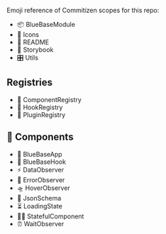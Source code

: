 Emoji reference of Commitizen scopes for this repo:

- 📦 BlueBaseModule
- 🗿 Icons
- 📖 README
- 📕 Storybook
- 🎛 Utils

## Registries

- 🎁 ComponentRegistry
- 🎣 HookRegistry
- 🔌 PluginRegistry

## 🎁 Components

- 🚀 BlueBaseApp
- 🎣 BlueBaseHook
- ️⚡️ DataObserver
- 🚨 ErrorObserver
- 🛸 HoverObserver
- 🍱 JsonSchema
- ⏳ LoadingState
- 👨‍🎨 StatefulComponent
- ⏰ WaitObserver